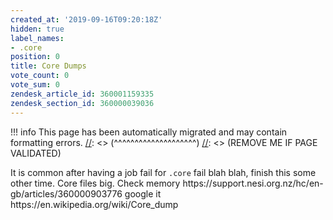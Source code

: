 ```yaml
---
created_at: '2019-09-16T09:20:18Z'
hidden: true
label_names:
- .core
position: 0
title: Core Dumps
vote_count: 0
vote_sum: 0
zendesk_article_id: 360001159335
zendesk_section_id: 360000039036
---
```



[//]: <> (REMOVE ME IF PAGE VALIDATED)
[//]: <> (vvvvvvvvvvvvvvvvvvvv)
!!! info
    This page has been automatically migrated and may contain formatting errors.
[//]: <> (^^^^^^^^^^^^^^^^^^^^)
[//]: <> (REMOVE ME IF PAGE VALIDATED)
<p>It is common after having a job fail for <code>.core</code> fail blah blah, finish this some other time. Core files big. Check memory https://support.nesi.org.nz/hc/en-gb/articles/360000903776 google it https://en.wikipedia.org/wiki/Core_dump</p>